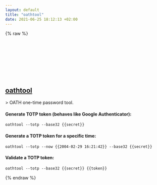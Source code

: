 ```yaml
---
layout: default
title: "oathtool"
date: 2021-06-25 18:12:13 +02:00
---
```

{% raw %}
<h2 id="oathtool">
  <a href="/en/osx/oathtool.html">oathtool</a> <a href="#oathtool"><svg class="icon">
    <use href="/assets/images/unicode_sprite.svg#link" />
  </svg></a>
</h2>
> OATH one-time password tool.

#### Generate TOTP token (behaves like Google Authenticator):
```shell
oathtool --totp --base32 {{secret}}
```
#### Generate a TOTP token for a specific time:
```shell
oathtool --totp --now {{2004-02-29 16:21:42}} --base32 {{secret}}
```
#### Validate a TOTP token:
```shell
oathtool --totp --base32 {{secret}} {{token}}
```
{% endraw %}